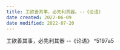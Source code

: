 ```yaml
---
title: 工欲善其事，必先利其器。--《论语》
date created: 2022-06-09
date modified: 2022-07-20
---
```


工欲善其事，必先利其器 --《论语》 ^5197a5
